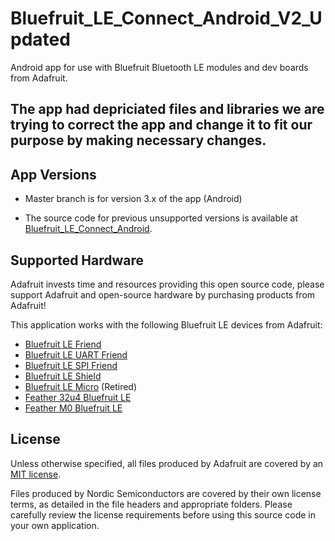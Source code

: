 # Bluefruit_LE_Connect_Android_V2_Updated

Android app for use with Bluefruit Bluetooth LE modules and dev boards from Adafruit.

## The app had depriciated files and libraries we are trying to correct the app and change it to fit our purpose by making necessary changes.


## App Versions

- Master branch is for version 3.x of the app (Android) 

- The source code for previous unsupported versions is available at [Bluefruit_LE_Connect_Android](https://github.com/adafruit/Bluefruit_LE_Connect_Android).


## Supported Hardware

Adafruit invests time and resources providing this open source code, please support Adafruit and open-source hardware by purchasing products from Adafruit!

This application works with the following Bluefruit LE devices from Adafruit:

- [Bluefruit LE Friend](https://www.adafruit.com/product/2267)
- [Bluefruit LE UART Friend](https://www.adafruit.com/product/2479)
- [Bluefruit LE SPI Friend](https://www.adafruit.com/product/2633)
- [Bluefruit LE Shield](https://www.adafruit.com/products/2746)
- [Bluefruit LE Micro](https://www.adafruit.com/product/2661) (Retired)
- [Feather 32u4 Bluefruit LE](https://www.adafruit.com/product/2829)
- [Feather M0 Bluefruit LE](https://www.adafruit.com/products/2995)

## License

Unless otherwise specified, all files produced by Adafruit are covered by an [MIT license](https://github.com/adafruit/Bluefruit_LE_Connect_Android/blob/master/license.txt).

Files produced by Nordic Semiconductors are covered by their own license terms, as detailed in the file headers and appropriate folders. Please carefully review the license requirements before using this source code in your own application.


